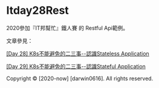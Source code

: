 # Itday28Rest
2020參加『IT邦幫忙』鐵人賽 的 Restful Api範例。

文章參見：

[[Day 28] K8s不能避免的二三事--認識Stateless Application](https://ithelp.ithome.com.tw/articles/10245412)

[[Day 29] K8s不能避免的二三事--認識Stateful Application](https://ithelp.ithome.com.tw/articles/10246016)

Copyright © [2020-now] [darwin0616]. All rights reserved.
